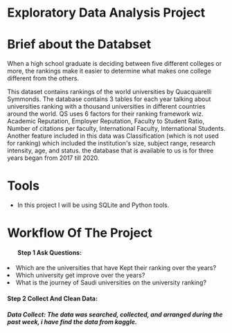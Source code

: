 # <h1>Exploratory Data Analysis Project 


# Brief about the Databset
When a high school graduate is deciding between five different colleges or more,  the rankings make it easier to determine what makes one college different from the others.

This dataset contains rankings of the world universities by Quacquarelli Symmonds. The database contains 3 tables for each year talking about universities ranking with a thousand universities in different countries around the world. QS uses 6 factors for their ranking framework wiz. Academic Reputation, Employer Reputation, Faculty to Student Ratio, Number of citations per faculty, International Faculty, International Students. Another feature included in this data was Classification (which is not used for ranking) which included the institution's size, subject range, research intensity, age, and status. the database that is available to us is for three years began from 2017 till 2020.


# Tools
<ul>
<li>In this project I will be using SQLite and Python tools.
</ul>


# Workflow Of The Project
<ul>
<h4>Step 1 Ask Questions:
</ul>

<li> Which are the universities that have Kept their ranking over the years?</li>
<li> Which university get improve over the years?</li>
<li> What is the journey of Saudi universities on the university ranking?</li>
	
</ul>
<h4>Step 2 Collect And Clean Data:
</ul>

<h5>Data Collect:
The data was searched, collected, and arranged during the past week, i have find the data from kaggle.